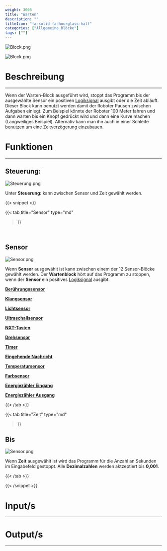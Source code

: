 ```yaml
---
weight: 3005
title: "Warten"
description: ""
titleIcon: "fa-solid fa-hourglass-half"
categories: ["Allgemeine_Blöcke"]
tags: [""]
---
```


![Block.png](/images/nxt-images/Kapitel%201%20Allgemeine%20Bl%C3%B6cke/1.5%20Warten/Block2.png)

![Block.png](/images/nxt-images/Kapitel%201%20Allgemeine%20Bl%C3%B6cke/1.5%20Warten/Block.png)



# Beschreibung
---

Wenn der Warten-Block ausgeführt wird, stoppt das Programm bis der ausgewählte Sensor ein positiven [Logiksignal]() ausgibt oder die Zeit abläuft. Dieser Block kann benutzt werden damit der Roboter Pausen zwischen Aufgaben einlegt. Zum Beispiel könnte der Roboter 100 Meter fahren und dann warten bis ein Knopf gedrückt wird und dann eine Kurve machen (Langweiliges Beispiel). Alternativ kann man ihn auch in einer Schleife benutzen um eine Zeitverzögerung einzubauen.

# Funktionen
---

## Steuerung:

![Steuerung.png](/images/nxt-images/Kapitel%201%20Allgemeine%20Bl%C3%B6cke/1.5%20Warten/Steuerung.png)

Unter **Steuerung:** kann zwischen Sensor und Zeit gewählt werden.


{{< snippet >}}

{{< tab
    title="Sensor"
    type="md"
>}}


 
## Sensor

![Sensor.png](/images/nxt-images/Kapitel%201%20Allgemeine%20Bl%C3%B6cke/1.5%20Warten/Sensor.png)

Wenn **Sensor** ausgewählt ist kann zwischen einem der 12 Sensor-Blöcke gewählt werden. Der **Wartenblock** hört auf das Programm zu stoppen, wenn der **Sensor** ein positives [Logiksignal]() ausgibt.

[**Berührungssensor**](/4.-sensor-blöcke/1.-berührungssensor.html)

[**Klangsensor**](/4.-sensor-blöcke/2.-klangsensor.html)

[**Lichtsensor**](/4.-sensor-blöcke/3.-lichtsensor.html)

[**Ultraschallsensor**](/4.-sensor-blöcke/4.-ultraschallsensor.html)

[**NXT-Tasten**](/4.-sensor-blöcke/5.-nxt-tasten.html)

[**Drehsensor**](/4.-sensor-blöcke/4.-ultraschallsensor.html)

[**Timer**](/4.-sensor-blöcke/7.-timer.html)

[**Eingehende Nachricht**](/4.-sensor-blöcke/4.-ultraschallsensor.html)

[**Temperatursensor**](/4.-sensor-blöcke/9.-temperatursensor.html)

[**Farbsensor**](/4.-sensor-blöcke/10.-farbsensor.html)

[**Energiezähler Eingang**](/4.-sensor-blöcke/4.-ultraschallsensor.html)

[**Energiezähler Ausgang**](/4.-sensor-blöcke/4.-ultraschallsensor.html)


{{< /tab >}}

{{< tab
    title="Zeit"
    type="md"
>}}

## Bis

![Sensor.png](/images/nxt-images/Kapitel%201%20Allgemeine%20Bl%C3%B6cke/1.5%20Warten/Bis.png)

Wenn **Zeit** ausgewählt ist wird das Programm für die Anzahl an Sekunden im Eingabefeld gestoppt. Alle **Dezimalzahlen** werden aktzeptiert bis **0,001**.

{{< /tab >}}

{{< /snippet >}}

# Input/s
---

# Output/s
---
